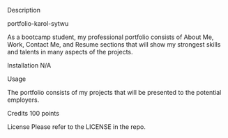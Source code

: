 Description 

portfolio-karol-sytwu

As a bootcamp student, my professional portfolio consists of About Me, Work, Contact Me, and Resume sections that will show my strongest skills and talents in many aspects of the projects.

Installation
N/A

Usage 

The portfolio consists of my projects that will be presented to the potential employers.

Credits
100 points

License
Please refer to the LICENSE in the repo.

